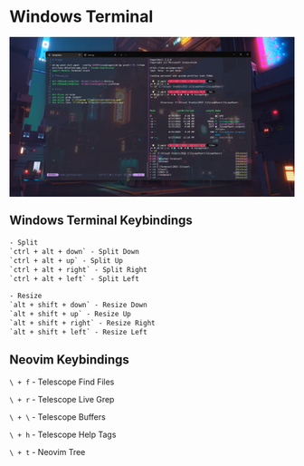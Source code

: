 # Windows Terminal

<p>
<img align='center' src="Terminal-Preview.png">
</p>

## Windows Terminal Keybindings

```
- Split
`ctrl + alt + down` - Split Down
`ctrl + alt + up` - Split Up
`ctrl + alt + right` - Split Right
`ctrl + alt + left` - Split Left
```

```
- Resize
`alt + shift + down` - Resize Down
`alt + shift + up` - Resize Up
`alt + shift + right` - Resize Right
`alt + shift + left` - Resize Left
```

## Neovim Keybindings

`\ + f` - Telescope Find Files

`\ + r` - Telescope Live Grep

`\ + \` - Telescope Buffers

`\ + h` - Telescope Help Tags

`\ + t` - Neovim Tree
